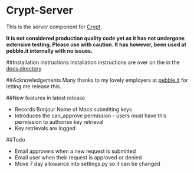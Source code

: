 Crypt-Server
============
This is the server component for [Crypt](https://github.com/grahamgilbert/Crypt).

__It is not considered production quality code yet as it has not undergone extensive testing. Please use with caution. It has however, been used at pebble.it internally with no issues.__

##Installation instructions
Installation instructions are over on the in the [docs directory](https://github.com/grahamgilbert/Crypt-Server/blob/master/docs/Installation_on_Ubuntu_12.md)

##Acknowledgements
Many thanks to my lovely employers at [pebble.it](http://pebbleit.com) for letting me release this.

##New features in latest release
- Records Bonjour Name of Macs submitting keys
- Introduces the can_approve permission - users must have this permission to authorise key retrieval
- Key retrievals are logged

##Todo
- Email approvers when a new request is submitted
- Email user when their request is approved or denied
- Move 7 day allowance into settings.py so it can be changed